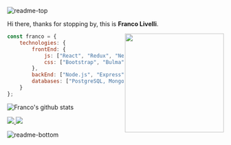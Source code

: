 ![readme-top](https://user-images.githubusercontent.com/109685663/212565126-5a21af82-d003-4db5-9283-588f50e680eb.png)

Hi there, thanks for stopping by, this is **Franco Livelli**.

<img align='right' src="https://user-images.githubusercontent.com/109685663/212565171-13e37a20-8cdc-4ceb-9a49-166353d6c1c5.gif" width="230">

```javascript
const franco = {
    technologies: {
        frontEnd: {
            js: ["React", "Redux", "Next.js"],
            css: ["Bootstrap", "Bulma", "Chakra-UI", "Framer Motion"]
        },
        backEnd: ["Node.js", "Express", "Sequelize"],
        databases: ["PostgreSQL, MongoDB"],
    }
};
```

![Franco's github stats](https://github-readme-stats.vercel.app/api?username=francolivelli&hide=contribs,prs&count_private=true&show_icons=true)

<a href="https://github.com/francolivelli">
  <img src="https://img.shields.io/github/followers/francolivelli">
</a>
<a href="https://github.com/francolivelli">
   <img src="https://komarev.com/ghpvc/?username=francolivelli">
</a>

![readme-bottom](https://user-images.githubusercontent.com/109685663/212565524-b54f60d3-81d6-4ab9-92e0-52d8a78cda23.png)
